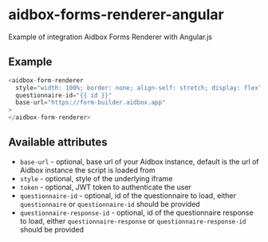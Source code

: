 # aidbox-forms-renderer-angular

Example of integration Aidbox Forms Renderer with Angular.js

## Example

```js
<aidbox-form-renderer
  style="width: 100%; border: none; align-self: stretch; display: flex"
  questionnaire-id="{{ id }}"
  base-url="https://form-builder.aidbox.app"
>
</aidbox-form-renderer>
```

## Available attributes
* `base-url` - optional, base url of your Aidbox instance, default is the url of Aidbox instance the script is loaded from
* `style` - optional, style of the underlying iframe
* `token` - optional, JWT token to authenticate the user
* `questionnaire-id` - optional, id of the questionnaire to load, either `questionnaire` or `questionnaire-id` should be provided
* `questionnaire-response-id` - optional, id of the questionnaire response to load, either `questionnaire-response` or `questionnaire-response-id` should be provided
